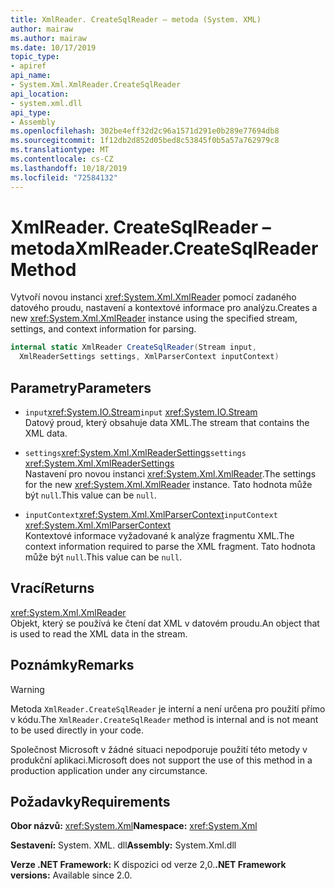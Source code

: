 ```yaml
---
title: XmlReader. CreateSqlReader – metoda (System. XML)
author: mairaw
ms.author: mairaw
ms.date: 10/17/2019
topic_type:
- apiref
api_name:
- System.Xml.XmlReader.CreateSqlReader
api_location:
- system.xml.dll
api_type:
- Assembly
ms.openlocfilehash: 302be4eff32d2c96a1571d291e0b289e77694db8
ms.sourcegitcommit: 1f12db2d852d05bed8c53845f0b5a57a762979c8
ms.translationtype: MT
ms.contentlocale: cs-CZ
ms.lasthandoff: 10/18/2019
ms.locfileid: "72584132"
---
```

# <a name="xmlreadercreatesqlreader-method"></a><span data-ttu-id="72511-102">XmlReader. CreateSqlReader – metoda</span><span class="sxs-lookup"><span data-stu-id="72511-102">XmlReader.CreateSqlReader Method</span></span>

<span data-ttu-id="72511-103">Vytvoří novou instanci <xref:System.Xml.XmlReader> pomocí zadaného datového proudu, nastavení a kontextové informace pro analýzu.</span><span class="sxs-lookup"><span data-stu-id="72511-103">Creates a new <xref:System.Xml.XmlReader> instance using the specified stream, settings, and context information for parsing.</span></span>

```csharp
internal static XmlReader CreateSqlReader(Stream input, 
  XmlReaderSettings settings, XmlParserContext inputContext)
```

## <a name="parameters"></a><span data-ttu-id="72511-104">Parametry</span><span class="sxs-lookup"><span data-stu-id="72511-104">Parameters</span></span>

- <span data-ttu-id="72511-105">`input`<xref:System.IO.Stream></span><span class="sxs-lookup"><span data-stu-id="72511-105">`input` <xref:System.IO.Stream></span></span>  
  <span data-ttu-id="72511-106">Datový proud, který obsahuje data XML.</span><span class="sxs-lookup"><span data-stu-id="72511-106">The stream that contains the XML data.</span></span>

- <span data-ttu-id="72511-107">`settings`<xref:System.Xml.XmlReaderSettings></span><span class="sxs-lookup"><span data-stu-id="72511-107">`settings` <xref:System.Xml.XmlReaderSettings></span></span>  
  <span data-ttu-id="72511-108">Nastavení pro novou instanci <xref:System.Xml.XmlReader>.</span><span class="sxs-lookup"><span data-stu-id="72511-108">The settings for the new <xref:System.Xml.XmlReader> instance.</span></span> <span data-ttu-id="72511-109">Tato hodnota může být `null`.</span><span class="sxs-lookup"><span data-stu-id="72511-109">This value can be `null`.</span></span>

- <span data-ttu-id="72511-110">`inputContext`<xref:System.Xml.XmlParserContext></span><span class="sxs-lookup"><span data-stu-id="72511-110">`inputContext` <xref:System.Xml.XmlParserContext></span></span>  
  <span data-ttu-id="72511-111">Kontextové informace vyžadované k analýze fragmentu XML.</span><span class="sxs-lookup"><span data-stu-id="72511-111">The context information required to parse the XML fragment.</span></span> <span data-ttu-id="72511-112">Tato hodnota může být `null`.</span><span class="sxs-lookup"><span data-stu-id="72511-112">This value can be `null`.</span></span>

## <a name="returns"></a><span data-ttu-id="72511-113">Vrací</span><span class="sxs-lookup"><span data-stu-id="72511-113">Returns</span></span>

<xref:System.Xml.XmlReader>  
<span data-ttu-id="72511-114">Objekt, který se používá ke čtení dat XML v datovém proudu.</span><span class="sxs-lookup"><span data-stu-id="72511-114">An object that is used to read the XML data in the stream.</span></span>

## <a name="remarks"></a><span data-ttu-id="72511-115">Poznámky</span><span class="sxs-lookup"><span data-stu-id="72511-115">Remarks</span></span>

> [!WARNING]
> <span data-ttu-id="72511-116">Metoda `XmlReader.CreateSqlReader` je interní a není určena pro použití přímo v kódu.</span><span class="sxs-lookup"><span data-stu-id="72511-116">The `XmlReader.CreateSqlReader` method is internal and is not meant to be used directly in your code.</span></span>
>
> <span data-ttu-id="72511-117">Společnost Microsoft v žádné situaci nepodporuje použití této metody v produkční aplikaci.</span><span class="sxs-lookup"><span data-stu-id="72511-117">Microsoft does not support the use of this method in a production application under any circumstance.</span></span>

## <a name="requirements"></a><span data-ttu-id="72511-118">Požadavky</span><span class="sxs-lookup"><span data-stu-id="72511-118">Requirements</span></span>

<span data-ttu-id="72511-119">**Obor názvů:** <xref:System.Xml></span><span class="sxs-lookup"><span data-stu-id="72511-119">**Namespace:** <xref:System.Xml></span></span>

<span data-ttu-id="72511-120">**Sestavení:** System. XML. dll</span><span class="sxs-lookup"><span data-stu-id="72511-120">**Assembly:** System.Xml.dll</span></span>

<span data-ttu-id="72511-121">**Verze .NET Framework:** K dispozici od verze 2,0.</span><span class="sxs-lookup"><span data-stu-id="72511-121">**.NET Framework versions:** Available since 2.0.</span></span>
